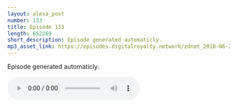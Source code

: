 ```yaml
---
layout: alexa_post
number: 133
title: Episode 133
length: 652269
short_description: Episode generated automaticly.
mp3_asset_link: https://episodes.digitalroyalty.network/zdnet_2018-06-24_01-00-04.mp3
---
```


Episode generated automaticly.

<audio controls>
    <source src="{{ page.mp3_asset_link }}" type="audio/mpeg">
</audio>